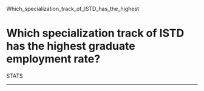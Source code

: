 Which_specialization_track_of_ISTD_has_the_highest



Which specialization track of ISTD has the highest graduate employment rate?
============================================================================

STATS

---

